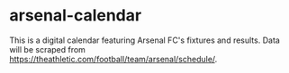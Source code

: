 # arsenal-calendar

This is a digital calendar featuring Arsenal FC's fixtures and results. Data will be scraped from https://theathletic.com/football/team/arsenal/schedule/.

